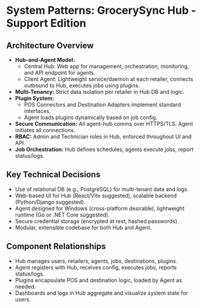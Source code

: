 # System Patterns: GrocerySync Hub - Support Edition

## Architecture Overview
- **Hub-and-Agent Model:**
  - Central Hub: Web app for management, orchestration, monitoring, and API endpoint for agents.
  - Client Agent: Lightweight service/daemon at each retailer, connects outbound to Hub, executes jobs using plugins.
- **Multi-Tenancy:** Strict data isolation per retailer in Hub DB and logic.
- **Plugin System:**
  - POS Connectors and Destination Adapters implement standard interfaces.
  - Agent loads plugins dynamically based on job config.
- **Secure Communication:** All agent-hub comms over HTTPS/TLS. Agent initiates all connections.
- **RBAC:** Admin and Technician roles in Hub, enforced throughout UI and API.
- **Job Orchestration:** Hub defines schedules, agents execute jobs, report status/logs.

## Key Technical Decisions
- Use of relational DB (e.g., PostgreSQL) for multi-tenant data and logs.
- Web-based UI for Hub (React/Vite suggested), scalable backend (Python/Django suggested).
- Agent designed for Windows (cross-platform desirable), lightweight runtime (Go or .NET Core suggested).
- Secure credential storage (encrypted at rest, hashed passwords).
- Modular, extensible codebase for both Hub and Agent.

## Component Relationships
- Hub manages users, retailers, agents, jobs, destinations, plugins.
- Agent registers with Hub, receives config, executes jobs, reports status/logs.
- Plugins encapsulate POS and destination logic, loaded by Agent as needed.
- Dashboards and logs in Hub aggregate and visualize system state for users. 